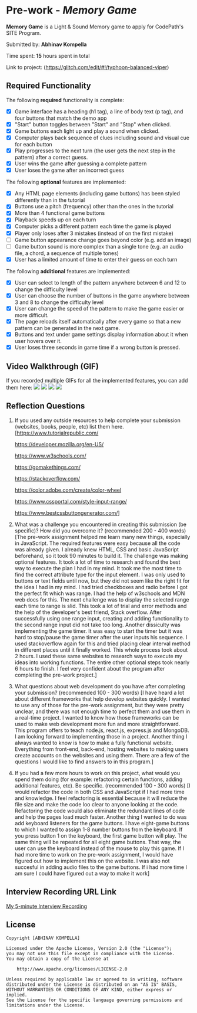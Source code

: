 # Pre-work - *Memory Game*

**Memory Game** is a Light & Sound Memory game to apply for CodePath's SITE Program. 

Submitted by: **Abhinav Kompella**

Time spent: **15** hours spent in total

Link to project: (https://glitch.com/edit/#!/typhoon-balanced-viper)

## Required Functionality

The following **required** functionality is complete:

* [X] Game interface has a heading (h1 tag), a line of body text (p tag), and four buttons that match the demo app
* [X] "Start" button toggles between "Start" and "Stop" when clicked. 
* [X] Game buttons each light up and play a sound when clicked. 
* [X] Computer plays back sequence of clues including sound and visual cue for each button
* [X] Play progresses to the next turn (the user gets the next step in the pattern) after a correct guess. 
* [X] User wins the game after guessing a complete pattern
* [X] User loses the game after an incorrect guess

The following **optional** features are implemented:

* [X] Any HTML page elements (including game buttons) has been styled differently than in the tutorial
* [X] Buttons use a pitch (frequency) other than the ones in the tutorial
* [X] More than 4 functional game buttons
* [X] Playback speeds up on each turn
* [X] Computer picks a different pattern each time the game is played
* [X] Player only loses after 3 mistakes (instead of on the first mistake)
* [ ] Game button appearance change goes beyond color (e.g. add an image)
* [ ] Game button sound is more complex than a single tone (e.g. an audio file, a chord, a sequence of multiple tones)
* [X] User has a limited amount of time to enter their guess on each turn

The following **additional** features are implemented:

- [X] User can select to length of the pattern anywhere between 6 and 12 to change the difficulty level
- [X] User can choose the number of buttons in the game anywhere between 3 and 8 to change the difficulty level
- [X] User can change the speed of the pattern to make the game easier or more difficult.
- [X] The page reloads itself automatically after every game so that a new pattern can be generated in the next game.
- [X] Buttons and text under game settings display information about it when user hovers over it.
- [X] User loses three seconds in game time if a wrong button is pressed.

## Video Walkthrough (GIF)

If you recorded multiple GIFs for all the implemented features, you can add them here:
![](https://user-images.githubusercontent.com/101344801/164755379-c3611811-7f6b-4bae-9a0b-91f49467e968.gif)
![](https://user-images.githubusercontent.com/101344801/164755978-4ec5a296-aa58-4391-98d9-0b86fabe0533.gif)
![](https://user-images.githubusercontent.com/101344801/164757023-d4f61d3b-bb4a-4393-8391-f7f48728b66d.gif)
![](https://user-images.githubusercontent.com/101344801/164759653-d6ba0e99-2069-4dca-96cb-33d3a607a53d.gif)

## Reflection Questions
1. If you used any outside resources to help complete your submission (websites, books, people, etc) list them here. 
[https://www.tutorialrepublic.com/

    https://developer.mozilla.org/en-US/
  
    https://www.w3schools.com/

    https://gomakethings.com/

    https://stackoverflow.com/
    
    https://color.adobe.com/create/color-wheel
    
    https://www.cssportal.com/style-input-range/
    
    https://www.bestcssbuttongenerator.com/]

2. What was a challenge you encountered in creating this submission (be specific)? How did you overcome it? (recommended 200 - 400 words) 
[The pre-work assignment helped me learn many new things, especially in JavaScript. The required features were easy because all the code was already given. I already knew HTML, CSS and basic JavaScript beforehand, so it took 90 minutes to build it. The challenge was making optional features. It took a lot of time to research and found the best way to execute the plan I had in my mind. It took me the most time to find the correct attribute type for the input element. I was only used to buttons or text fields until now, but they did not seem like the right fit for the idea I had in my mind. I had tried checkboxes and radio before I got the perfect fit which was range. I had the help of w3schools and MDN web docs for this. The next challenge was to display the selected range each time to range is slid. This took a lot of trial and error methods and the help of the developer's best friend, Stack overflow. After successfully using one range input, creating and adding functionality to the second range input did not take too long. Another dissiculty was implementing the game timer. It was easy to start the timer but it was hard to stop/pause the game timer after the user inputs his sequence. I used stackoverflow again for this and tried placing clear interval method in different places until it finally worked. This whole process took about 2 hours. I used these same websites to research ways to execute my ideas into working functions. The entire other optional steps took nearly 6 hours to finish. I feel very confident about the program after completing the pre-work project.]

3. What questions about web development do you have after completing your submission? (recommended 100 - 300 words) 
[I have heard a lot about different frameworks that help develop websites quickly. I wanted to use any of those for the pre-work assignment, but they were pretty unclear, and there was not enough time to perfect them and use them in a real-time project. I wanted to know how those frameworks can be used to make web development more fun and more straightforward. This program offers to teach node.js, react.js, express.js and MongoDB. I am looking forward to implementing those in a project. Another thing I always wanted to know is how to make a fully functional website. Everything from front-end, back-end, hosting websites to making users create accounts on the websites and using them. There are a few of the questions I would like to find answers to in this program.]

4. If you had a few more hours to work on this project, what would you spend them doing (for example: refactoring certain functions, adding additional features, etc). Be specific. (recommended 100 - 300 words) 
[I would refactor the code in both CSS and JavaScript if I had more time and knowledge. I feel refactoring is essential because it will reduce the file size and make the code loo clear to anyone looking at the code. Refactoring the code would also eliminate the redundant lines of code and help the pages load much faster. Another thing I wanted to do was add keyboard listeners for the game buttons. I have eight-game buttons to which I wanted to assign 1-8 number buttons from the keyboard. If you press button 1 on the keyboard, the first game button will play. The same thing will be repeated for all eight game buttons. That way, the user can use the keyboard instead of the mouse to play this game. If I had more time to work on the pre-work assignment, I would have figured out how to implement this on the website. I was also not succesful in adding audio files to the game buttons. If i had more time I am sure I could have figured out a way to make it work]



## Interview Recording URL Link

[My 5-minute Interview Recording](https://www.loom.com/share/1d9cd726d9c64ef8b9bf4af392bc51b8?sharedAppSource=personal_library)


## License

    Copyright [ABHINAV KOMPELLA]

    Licensed under the Apache License, Version 2.0 (the "License");
    you may not use this file except in compliance with the License.
    You may obtain a copy of the License at

        http://www.apache.org/licenses/LICENSE-2.0

    Unless required by applicable law or agreed to in writing, software
    distributed under the License is distributed on an "AS IS" BASIS,
    WITHOUT WARRANTIES OR CONDITIONS OF ANY KIND, either express or implied.
    See the License for the specific language governing permissions and
    limitations under the License.